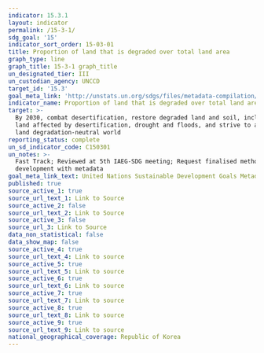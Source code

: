 ```yaml
---
indicator: 15.3.1
layout: indicator
permalink: /15-3-1/
sdg_goal: '15'
indicator_sort_order: 15-03-01
title: Proportion of land that is degraded over total land area
graph_type: line
graph_title: 15-3-1 graph_title
un_designated_tier: III
un_custodian_agency: UNCCD
target_id: '15.3'
goal_meta_link: 'http://unstats.un.org/sdgs/files/metadata-compilation/Metadata-Goal-15.pdf'
indicator_name: Proportion of land that is degraded over total land area
target: >-
  By 2030, combat desertification, restore degraded land and soil, including
  land affected by desertification, drought and floods, and strive to achieve a
  land degradation-neutral world
reporting_status: complete
un_sd_indicator_code: C150301
un_notes: >-
  Fast Track; Reviewed at 5th IAEG-SDG meeting; Request finalised methodology
  development with metadata
goal_meta_link_text: United Nations Sustainable Development Goals Metadata (pdf 456kB)
published: true
source_active_1: true
source_url_text_1: Link to Source
source_active_2: false
source_url_text_2: Link to Source
source_active_3: false
source_url_3: Link to Source
data_non_statistical: false
data_show_map: false
source_active_4: true
source_url_text_4: Link to source
source_active_5: true
source_url_text_5: Link to source
source_active_6: true
source_url_text_6: Link to source
source_active_7: true
source_url_text_7: Link to source
source_active_8: true
source_url_text_8: Link to source
source_active_9: true
source_url_text_9: Link to source
national_geographical_coverage: Republic of Korea
---
```


